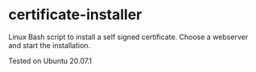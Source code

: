 # certificate-installer

Linux Bash script to install a self signed certificate. 
Choose a webserver and start the installation.

Tested on Ubuntu 20.07.1
